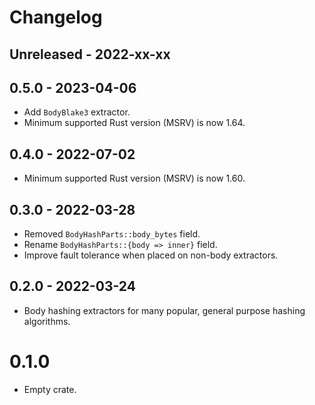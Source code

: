 # Changelog

## Unreleased - 2022-xx-xx

## 0.5.0 - 2023-04-06

- Add `BodyBlake3` extractor.
- Minimum supported Rust version (MSRV) is now 1.64.

## 0.4.0 - 2022-07-02

- Minimum supported Rust version (MSRV) is now 1.60.

## 0.3.0 - 2022-03-28

- Removed `BodyHashParts::body_bytes` field.
- Rename `BodyHashParts::{body => inner}` field.
- Improve fault tolerance when placed on non-body extractors.

## 0.2.0 - 2022-03-24

- Body hashing extractors for many popular, general purpose hashing algorithms.

# 0.1.0

- Empty crate.
